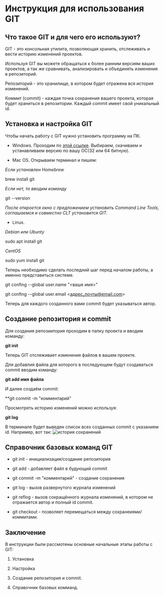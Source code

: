 # Инструкция для использования GIT

## Что такое GIT  и для чего его используют?

GIT - это консольная утилита, позволяющая хранить, отслеживать и вести историю изменений проектов.

Используя GIT вы можете обращаться к более ранним версиям ваших проектов, а так же сравнивать, анализировать и объединять изменения в репозиторий.

Репозиторий - это хранилище, в котором будет отражена вся история изменений.

Коммит (commit) - каждая точка сохранения вашего проекта, которая будет храниться в репозитории. Каждый commit имеет свой уникальный id.

## Установка и настройка GIT

Чтобы начать работу с GIT нужно установить программу на ПК.

* Windows. Проходим по [этой ссылке](https://git-scm.com). Выбираем, скачиваем и устанавливаем версию по вашу ОС(32 или 64 битную). 

* Mac OS. Открываем терминал и пишем:

*Если установлен Homebrew*

brew install git 

*Если нет, то вводим команду*

git --version 

*После откроется окно с предложением установить Command Line Tools, соглашаемся и совместно CLT установится GIT.*

* Linux.

*Debian или Ubunty*

sudo apt install git

*CentOS*

sudo yum install git

Теперь необходимо сделать последний шаг перед началом работы, а именно представиться системе.  


git confing --global user.name "<ваше имя>"

git confing --global user.email <адрес_почты@email.com>

Теперь для каждого созданного вами commit  будет указываться автор.

## Создание репозитория и commit

Для создания репозиитория проходим в папку проекта и вводим команду:

**git init**

Теперь GIT отслеживает изменения файлов в вашем проекте. 

Для добавлия файла для которого в последующем будут создаваться commit вводим команду:

**git add имя файла**

И далее создаём commit:

**git commit -m "комментарий"

Просмотреть историю изменений можно используя:

**git log**

В терминале будет выведен список всех созданных commit с указанием id. Например, вот так: ![история сохранений](git_log.JPG)


## Справочник базовых команд GIT

* git init - инициализация/создание репозитория

* git add - добавляет файл в будующий commit

* git commit -m "комментарий" - создание сохранения

* git log - вызов развернутого журнала изменений

* git reflog - вызов сокращённого журнала изменений, в котором не отражается автор и полный id commit.

* git checkout - позволяет перемещаться между сохранеиями/коммитами.


## Заключение

В инструкции были рассмотены основные начальные этапы работы с GIT:

1. Установка

2. Настройка

3. Создание репозитория и commit.

4. Справочник базовых комманд.






